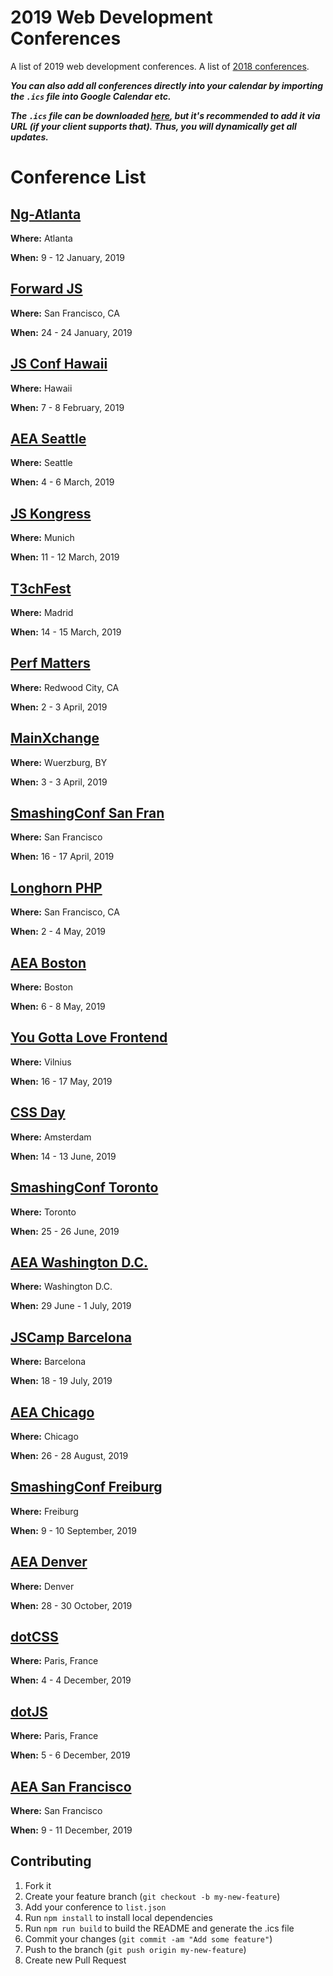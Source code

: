 # 2019 Web Development Conferences
A list of 2019 web development conferences.
A list of [2018 conferences](https://github.com/ryanburgess/2018-conferences).

_**You can also add all conferences directly into your calendar by importing the `.ics` file into Google Calendar etc.**_

_**The `.ics` file can be downloaded [here](https://rawgit.com/ryanburgess/2019-conferences/master/2019-conferences.ics), but it's recommended to add it via URL (if your client supports that). Thus, you will dynamically get all updates.**_

# Conference List

## [Ng-Atlanta](https://ng-atl.org/)
**Where:** Atlanta

**When:** 9 - 12 January, 2019
    
## [Forward JS](https://forwardjs.com/)
**Where:** San Francisco, CA

**When:** 24 - 24 January, 2019
    
## [JS Conf Hawaii](https://www.jsconfhi.com/)
**Where:** Hawaii

**When:** 7 - 8 February, 2019
    
## [AEA Seattle](https://aneventapart.com/event/seattle-2019)
**Where:** Seattle

**When:** 4 - 6 March, 2019
    
## [JS Kongress](https://js-kongress.com/)
**Where:** Munich

**When:** 11 - 12 March, 2019
    
## [T3chFest](https://t3chfest.uc3m.es/)
**Where:** Madrid

**When:** 14 - 15 March, 2019
    
## [Perf Matters](https://perfmattersconf.com/)
**Where:** Redwood City, CA

**When:** 2 - 3 April, 2019
    
## [MainXchange](https://mainxchange.de/)
**Where:** Wuerzburg, BY

**When:** 3 - 3 April, 2019
    
## [SmashingConf San Fran](https://www.smashingconf.com/sf-2019/)
**Where:** San Francisco

**When:** 16 - 17 April, 2019
    
## [Longhorn PHP](https://longhornphp.com/)
**Where:** San Francisco, CA

**When:** 2 - 4 May, 2019
    
## [AEA Boston](https://aneventapart.com/event/boston-2019)
**Where:** Boston

**When:** 6 - 8 May, 2019
    
## [You Gotta Love Frontend](https://www.yougottalovefrontend.com/)
**Where:** Vilnius

**When:** 16 - 17 May, 2019
    
## [CSS Day](https://cssday.nl)
**Where:** Amsterdam

**When:** 14 - 13 June, 2019
    
## [SmashingConf Toronto](https://www.smashingconf.com/toronto-2019/)
**Where:** Toronto

**When:** 25 - 26 June, 2019
    
## [AEA Washington D.C.](https://aneventapart.com/event/washington-dc-2019)
**Where:** Washington D.C.

**When:** 29 June - 1 July, 2019
    
## [JSCamp Barcelona](https://jscamp.tech/)
**Where:** Barcelona

**When:** 18 - 19 July, 2019
    
## [AEA Chicago](https://aneventapart.com/event/chicago-2019)
**Where:** Chicago

**When:** 26 - 28 August, 2019
    
## [SmashingConf Freiburg](https://www.smashingconf.com/freiburg-2019/)
**Where:** Freiburg

**When:** 9 - 10 September, 2019
    
## [AEA Denver](https://aneventapart.com/event/denver-2019)
**Where:** Denver

**When:** 28 - 30 October, 2019
    
## [dotCSS ](https://2019.dotcss.io/)
**Where:** Paris, France

**When:** 4 - 4 December, 2019
    
## [dotJS ](https://2019.dotjs.io/)
**Where:** Paris, France

**When:** 5 - 6 December, 2019
    
## [AEA San Francisco](https://aneventapart.com/event/san-francisco-2019)
**Where:** San Francisco

**When:** 9 - 11 December, 2019
    
## Contributing
1. Fork it
2. Create your feature branch (`git checkout -b my-new-feature`)
3. Add your conference to `list.json`
4. Run `npm install` to install local dependencies
5. Run `npm run build` to build the README and generate the .ics file
6. Commit your changes (`git commit -am "Add some feature"`)
7. Push to the branch (`git push origin my-new-feature`)
8. Create new Pull Request
